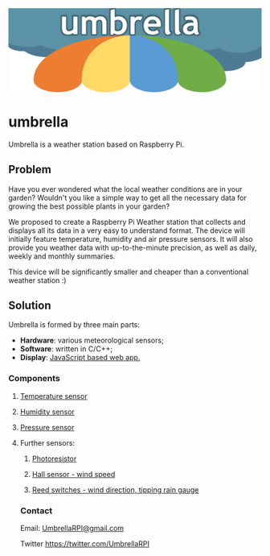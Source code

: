 ![alt text](https://github.com/Ranuncolo/umbrella/blob/master/header.jpg)

# umbrella

Umbrella is a weather station based on Raspberry Pi.


## Problem
Have you ever wondered what the local weather conditions are in your garden? Wouldn't you like a simple way to get all the necessary data for growing the best possible plants in your garden? 

We proposed to create a Raspberry Pi Weather station that collects and displays all its data in a very easy to understand format. The device will initially feature temperature, humidity and air pressure sensors.
It will also provide you weather data with up-to-the-minute precision, as well as daily, weekly and monthly summaries.

This device will be significantly smaller and cheaper than a conventional weather station :)

## Solution

Umbrella is formed by three main parts: 
- **Hardware**: various meteorological sensors;
- **Software**: written in C/C++;
- **Display**: [JavaScript based web app.](http://aws-website-umbrellaweatherapp-ycvsz.s3-website-us-east-1.amazonaws.com/)

### Components

1. [Temperature sensor](http://uk.farnell.com/maxim-integrated-products/max31820mcr/temperature-sensor-2deg-c-to-92/dp/2515555)

2. [Humidity sensor](http://uk.farnell.com/honeywell/hih6030-021-001/sensor-humidity-no-filter-4-5/dp/2356755?st=hih6030-021-001)

3. [Pressure sensor](http://uk.farnell.com/honeywell/abpllnt010bgaa5/pressure-sensor-10bar-axial-barbless/dp/2490461)

4. Further sensors:
    1. [Photoresistor](http://uk.farnell.com/advanced-photonix/nsl-19m51/light-dependent-resistor-550nm/dp/3168335)

    2. [Hall sensor - wind speed](http://uk.farnell.com/allegro-microsystems/a1302kua-t/sensor-hall-effect-linear-3sip/dp/1791388)

    3. [Reed switches - wind direction, tipping rain gauge](http://uk.farnell.com/standexmeder/mk23-85-e-2/reed-switch-spst-no-1a-1kv-smd/dp/2453625)
    
    ### Contact    
    
    Email: UmbrellaRPI@gmail.com
    
    Twitter https://twitter.com/UmbrellaRPI
